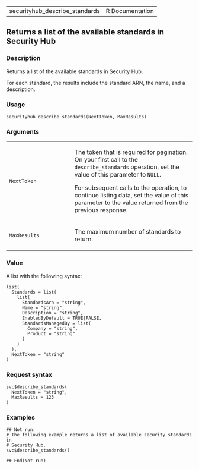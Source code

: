 <table style="width: 100%;">
<tbody>
<tr class="odd">
<td>securityhub_describe_standards</td>
<td style="text-align: right;">R Documentation</td>
</tr>
</tbody>
</table>

## Returns a list of the available standards in Security Hub

### Description

Returns a list of the available standards in Security Hub.

For each standard, the results include the standard ARN, the name, and a
description.

### Usage

    securityhub_describe_standards(NextToken, MaxResults)

### Arguments

<table>
<colgroup>
<col style="width: 35%" />
<col style="width: 65%" />
</colgroup>
<tbody>
<tr class="odd">
<td><code
id="securityhub_describe_standards_:_NextToken">NextToken</code></td>
<td><p>The token that is required for pagination. On your first call to
the <code>describe_standards</code> operation, set the value of this
parameter to <code>NULL</code>.</p>
<p>For subsequent calls to the operation, to continue listing data, set
the value of this parameter to the value returned from the previous
response.</p></td>
</tr>
<tr class="even">
<td><code
id="securityhub_describe_standards_:_MaxResults">MaxResults</code></td>
<td><p>The maximum number of standards to return.</p></td>
</tr>
</tbody>
</table>

### Value

A list with the following syntax:

    list(
      Standards = list(
        list(
          StandardsArn = "string",
          Name = "string",
          Description = "string",
          EnabledByDefault = TRUE|FALSE,
          StandardsManagedBy = list(
            Company = "string",
            Product = "string"
          )
        )
      ),
      NextToken = "string"
    )

### Request syntax

    svc$describe_standards(
      NextToken = "string",
      MaxResults = 123
    )

### Examples

    ## Not run: 
    # The following example returns a list of available security standards in
    # Security Hub.
    svc$describe_standards()

    ## End(Not run)
